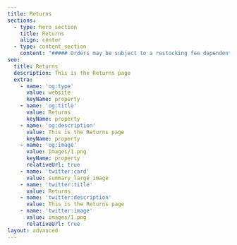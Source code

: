 ```yaml
---
title: Returns
sections:
  - type: hero_section
    title: Returns
    align: center
  - type: content_section
    content: "##### Orders may be subject to a restocking fee dependent on our manufacturer’s policies. Because of our great relationships with our manufacturers, most returns are handled without incurring any fees.\n\n##### Please ask for details before purchasing and we will be happy to help. If you need to return an item, please email us at\_returns@alpine.supply\_and we promise to make things right.\n"
seo:
  title: Returns
  description: This is the Returns page
  extra:
    - name: 'og:type'
      value: website
      keyName: property
    - name: 'og:title'
      value: Returns
      keyName: property
    - name: 'og:description'
      value: This is the Returns page
      keyName: property
    - name: 'og:image'
      value: images/1.png
      keyName: property
      relativeUrl: true
    - name: 'twitter:card'
      value: summary_large_image
    - name: 'twitter:title'
      value: Returns
    - name: 'twitter:description'
      value: This is the Returns page
    - name: 'twitter:image'
      value: images/1.png
      relativeUrl: true
layout: advanced
---
```

